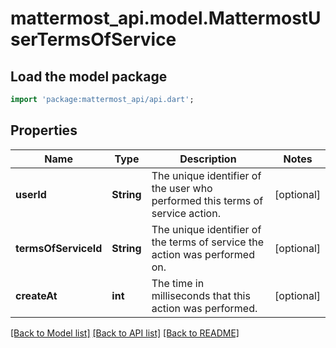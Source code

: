 # mattermost_api.model.MattermostUserTermsOfService

## Load the model package
```dart
import 'package:mattermost_api/api.dart';
```

## Properties
Name | Type | Description | Notes
------------ | ------------- | ------------- | -------------
**userId** | **String** | The unique identifier of the user who performed this terms of service action. | [optional] 
**termsOfServiceId** | **String** | The unique identifier of the terms of service the action was performed on. | [optional] 
**createAt** | **int** | The time in milliseconds that this action was performed. | [optional] 

[[Back to Model list]](../GENERATED_README.md#documentation-for-models) [[Back to API list]](../GENERATED_README.md#documentation-for-api-endpoints) [[Back to README]](../GENERATED_README.md)


